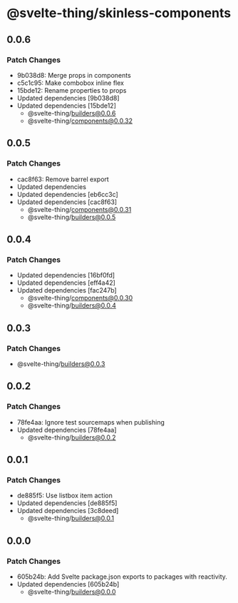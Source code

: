 # @svelte-thing/skinless-components

## 0.0.6

### Patch Changes

- 9b038d8: Merge props in components
- c5c1c95: Make combobox inline flex
- 15bde12: Rename properties to props
- Updated dependencies [9b038d8]
- Updated dependencies [15bde12]
  - @svelte-thing/builders@0.0.6
  - @svelte-thing/components@0.0.32

## 0.0.5

### Patch Changes

- cac8f63: Remove barrel export
- Updated dependencies
- Updated dependencies [eb6cc3c]
- Updated dependencies [cac8f63]
  - @svelte-thing/components@0.0.31
  - @svelte-thing/builders@0.0.5

## 0.0.4

### Patch Changes

- Updated dependencies [16bf0fd]
- Updated dependencies [eff4a42]
- Updated dependencies [fac247b]
  - @svelte-thing/components@0.0.30
  - @svelte-thing/builders@0.0.4

## 0.0.3

### Patch Changes

- @svelte-thing/builders@0.0.3

## 0.0.2

### Patch Changes

- 78fe4aa: Ignore test sourcemaps when publishing
- Updated dependencies [78fe4aa]
  - @svelte-thing/builders@0.0.2

## 0.0.1

### Patch Changes

- de885f5: Use listbox item action
- Updated dependencies [de885f5]
- Updated dependencies [3c8deed]
  - @svelte-thing/builders@0.0.1

## 0.0.0

### Patch Changes

- 605b24b: Add Svelte package.json exports to packages with reactivity.
- Updated dependencies [605b24b]
  - @svelte-thing/builders@0.0.0
